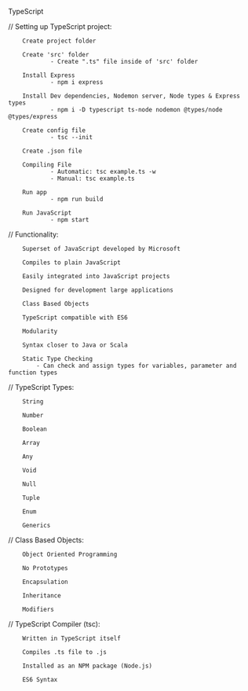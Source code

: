 TypeScript

// Setting up TypeScript project:

        Create project folder

        Create 'src' folder
                - Create ".ts" file inside of 'src' folder
        
        Install Express
                - npm i express
        
        Install Dev dependencies, Nodemon server, Node types & Express types
                - npm i -D typescript ts-node nodemon @types/node @types/express

        Create config file
                - tsc --init
        
        Create .json file

        Compiling File
                - Automatic: tsc example.ts -w
                - Manual: tsc example.ts

        Run app
                - npm run build
        
        Run JavaScript
                - npm start




// Functionality:

        Superset of JavaScript developed by Microsoft

        Compiles to plain JavaScript

        Easily integrated into JavaScript projects

        Designed for development large applications

        Class Based Objects

        TypeScript compatible with ES6

        Modularity

        Syntax closer to Java or Scala

        Static Type Checking
            - Can check and assign types for variables, parameter and function types

// TypeScript Types:

        String

        Number

        Boolean

        Array

        Any

        Void

        Null

        Tuple

        Enum

        Generics

// Class Based Objects:

        Object Oriented Programming

        No Prototypes

        Encapsulation

        Inheritance

        Modifiers

// TypeScript Compiler (tsc):

        Written in TypeScript itself

        Compiles .ts file to .js

        Installed as an NPM package (Node.js)

        ES6 Syntax